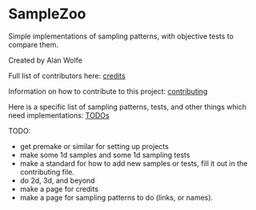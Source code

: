 # SampleZoo
Simple implementations of sampling patterns, with objective tests to compare them.

Created by Alan Wolfe

Full list of contributors here: [credits](credits.md)

Information on how to contribute to this project: [contributing](contributing.md)

Here is a specific list of sampling patterns, tests, and other things which need implementations: [TODOs](todos.md)

TODO:
* get premake or similar for setting up projects
* make some 1d samples and some 1d sampling tests
* make a standard for how to add new samples or tests, fill it out in the contributing file.
* do 2d, 3d, and beyond
* make a page for credits
* make a page for sampling patterns to do (links, or names).
